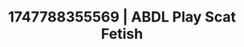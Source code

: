 ---
categories:
- Swimmer
- Erotic curves
- Naughty expression
- Erotic dance
- Interactive NSFW
image: /assets/images/1747788355569.jpg
layout: post
seo:
  description: Featured content with sensual Scat Fetish, ABDL Play. HD images available.
  keywords: Scat Fetish, ABDL Play
  og_image: /assets/images/1747788355569.jpg
  schema_type: VisualArtwork
tags:
- ABDL Play
- Scat Fetish
- '#1747788355569'
title: 1747788355569 | ABDL Play Scat Fetish
---